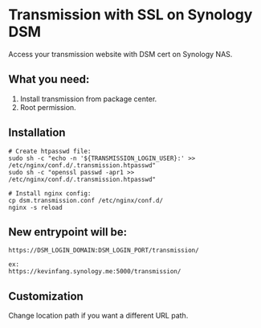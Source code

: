 # Transmission with SSL on Synology DSM
Access your transmission website with DSM cert on Synology NAS.

## What you need:
1. Install transmission from package center.
2. Root permission.

## Installation
```
# Create htpasswd file:
sudo sh -c "echo -n '${TRANSMISSION_LOGIN_USER}:' >> /etc/nginx/conf.d/.transmission.htpasswd"
sudo sh -c "openssl passwd -apr1 >> /etc/nginx/conf.d/.transmission.htpasswd"

# Install nginx config:
cp dsm.transmission.conf /etc/nginx/conf.d/
nginx -s reload
```

## New entrypoint will be:
```
https://DSM_LOGIN_DOMAIN:DSM_LOGIN_PORT/transmission/

ex:
https://kevinfang.synology.me:5000/transmission/
```

## Customization
Change location path if you want a different URL path.